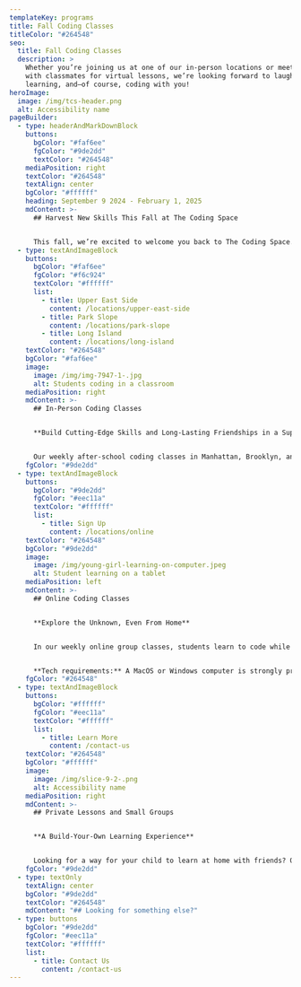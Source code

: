 ```yaml
---
templateKey: programs
title: Fall Coding Classes
titleColor: "#264548"
seo:
  title: Fall Coding Classes
  description: >
    Whether you’re joining us at one of our in-person locations or meeting up
    with classmates for virtual lessons, we’re looking forward to laughing,
    learning, and—of course, coding with you!
heroImage:
  image: /img/tcs-header.png
  alt: Accessibility name
pageBuilder:
  - type: headerAndMarkDownBlock
    buttons:
      bgColor: "#faf6ee"
      fgColor: "#9de2dd"
      textColor: "#264548"
    mediaPosition: right
    textColor: "#264548"
    textAlign: center
    bgColor: "#ffffff"
    heading: September 9 2024 - February 1, 2025
    mdContent: >-
      ## Harvest New Skills This Fall at The Coding Space


      This fall, we’re excited to welcome you back to The Coding Space. Whether you’re joining us at one of our in-person locations or meeting up with classmates for virtual lessons, we’re looking forward to laughing, learning, and--of course--coding with you! Learn more about what we're offering this fall below.
  - type: textAndImageBlock
    buttons:
      bgColor: "#faf6ee"
      fgColor: "#f6c924"
      textColor: "#ffffff"
      list:
        - title: Upper East Side
          content: /locations/upper-east-side
        - title: Park Slope
          content: /locations/park-slope
        - title: Long Island
          content: /locations/long-island
    textColor: "#264548"
    bgColor: "#faf6ee"
    image:
      image: /img/img-7947-1-.jpg
      alt: Students coding in a classroom
    mediaPosition: right
    mdContent: >-
      ## In-Person Coding Classes


      **Build Cutting-Edge Skills and Long-Lasting Friendships in a Supportive Learning Environment**


      Our weekly after-school coding classes in Manhattan, Brooklyn, and Long Island offer unique coding challenges in Scratch, JavaScript, and more. Don't miss our signature project-based curriculum and small student-to-teacher ratio that promises personalized attention. Teachers utilize the Socratic method to help students develop the power to solve problems, think critically, express themselves, and discover their innate potential.
    fgColor: "#9de2dd"
  - type: textAndImageBlock
    buttons:
      bgColor: "#9de2dd"
      fgColor: "#eec11a"
      textColor: "#ffffff"
      list:
        - title: Sign Up
          content: /locations/online
    textColor: "#264548"
    bgColor: "#9de2dd"
    image:
      image: /img/young-girl-learning-on-computer.jpeg
      alt: Student learning on a tablet
    mediaPosition: left
    mdContent: >-
      ## Online Coding Classes


      **Explore the Unknown, Even From Home**


      I﻿n our weekly online group classes, students learn to code while making friends near and far. These live classes are taught over Zoom in a 4:1 student-to-teacher ratio ensuring students receive personalized attention when they need it.


      **T﻿ech requirements:** A MacOS or Windows computer is strongly preferred for online classes. Tablets, smartphones and iPads will not work for class. Mac and Windows users must install the latest version of Zoom (version 5.11 or above).
    fgColor: "#264548"
  - type: textAndImageBlock
    buttons:
      bgColor: "#ffffff"
      fgColor: "#eec11a"
      textColor: "#ffffff"
      list:
        - title: Learn More
          content: /contact-us
    textColor: "#264548"
    bgColor: "#ffffff"
    image:
      image: /img/slice-9-2-.png
      alt: Accessibility name
    mediaPosition: right
    mdContent: >-
      ## Private Lessons and Small Groups


      **A Build-Your-Own Learning Experience**


      Looking for a way for your child to learn at home with friends? Or get dedicated help from an instructor in a one-on-one setting? Our private lessons put you in the driver’s seat, allowing you to determine the schedule that best suits your needs and build a personalized class experience for your child.
    fgColor: "#9de2dd"
  - type: textOnly
    textAlign: center
    bgColor: "#9de2dd"
    textColor: "#264548"
    mdContent: "## Looking for something else?"
  - type: buttons
    bgColor: "#9de2dd"
    fgColor: "#eec11a"
    textColor: "#ffffff"
    list:
      - title: Contact Us
        content: /contact-us
---
```

